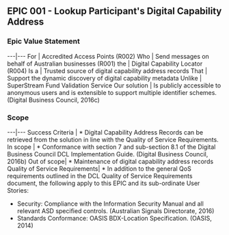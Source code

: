 ## EPIC 001 - Lookup Participant's Digital Capability Address

### Epic Value Statement


---|---
For | Accredited Access Points (R002)
Who | Send messages on behalf of Australian businesses (R001)
the | Digital Capability Locator (R004)
Is a | Trusted source of digital capability address records
That | Support the dynamic discovery of digital capability metadata
Unlike | SuperStream Fund Validation Service
Our solution | Is publicly accessible to anonymous users and is extensible to support multiple identifier schemes. (Digital Business Council, 2016c)

### Scope

---|---
Success Criteria | * Digital Capability Address Records can be retrieved from the solution in line with the Quality of Service Requirements.
In scope | * Conformance with section 7 and sub-section 8.1 of the Digital Business Council DCL Implementation Guide. (Digital Business Council, 2016b)
Out of scope| * Maintenance of digital capability address records
Quality of Service Requirements| * In addition to the general QoS requirements outlined in the DCL Quality of Service Requirements document, the following apply to this EPIC and its sub-ordinate User Stories:
* Security: Compliance with the Information Security Manual and all relevant ASD specified controls. (Australian Signals Directorate, 2016)
* Standards Conformance: OASIS BDX-Location Specification. (OASIS, 2014)

